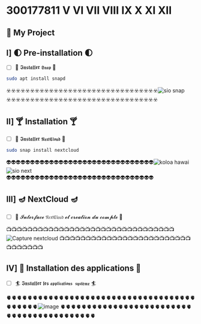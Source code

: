 # 300177811      Ⅴ Ⅵ Ⅶ Ⅷ Ⅸ Ⅹ Ⅺ Ⅻ

## :boxing_glove: My Project 

## Ⅰ] 🌓 Pre-installation 🌓

- [ ] 🐉 𝕴𝖓𝖘𝖙𝖆𝖑𝖑𝖊𝖗 `𝕾𝖓𝖆𝖕` 🐉

```bash
sudo apt install snapd
```
☣️☣️☣️☣️☣️☣️☣️☣️☣️☣️☣️☣️☣️☣️☣️☣️☣️☣️☣️☣️☣️☣️☣️☣️☣️☣️☣️☣️☣️☣️☣️☣️![sio snap](https://user-images.githubusercontent.com/71027809/145953642-0ae310e7-fe75-448b-a7bb-24a4fd8dc3de.png) ☣️☣️☣️☣️☣️☣️☣️☣️☣️☣️☣️☣️☣️☣️☣️☣️☣️☣️☣️☣️☣️☣️☣️☣️☣️☣️☣️☣️☣️☣️☣️☣️

## Ⅱ] 🍸 Installation 🍸

-  [ ] 💠 𝕴𝖓𝖘𝖙𝖆𝖑𝖑𝖊𝖗 `𝕹𝖊𝖝𝖙𝕮𝖑𝖔𝖚𝖉` 💠

```bash
sudo snap install nextcloud
```
👽👽👽👽👽👽👽👽👽👽👽👽👽👽👽👽👽👽👽👽👽👽👽👽👽👽👽👽👽👽👽![koloa hawai](https://user-images.githubusercontent.com/71027809/145957300-59cc71d7-a491-45f5-b529-e7bcfbc5fabf.jpg) ![sio next](https://user-images.githubusercontent.com/71027809/145955658-ff081eb6-680b-4d09-90e9-5a976e60b58d.png)                           
  👽👽👽👽👽👽👽👽👽👽👽👽👽👽👽👽👽👽👽👽👽👽👽👽👽👽👽👽👽👽👽

## Ⅲ] 🪔 NextCloud 🪔

-  [ ] 🌋 𝓘𝓷𝓽𝓮𝓻𝓯𝓪𝓬𝓮 `𝔑𝔢𝔵𝔱ℭ𝔩𝔬𝔲𝔡` 𝓮𝓽 𝓬𝓻𝓮𝓪𝓽𝓲𝓸𝓷 𝓭𝓾 𝓬𝓸𝓶𝓹𝓽𝓮 🌋

📺📺📺📺📺📺📺📺📺📺📺📺📺📺📺📺📺📺📺📺📺📺📺📺📺📺📺📺📺📺📺📺![Capture nextcloud](https://user-images.githubusercontent.com/71027809/145959797-2de43d8c-25f8-4af3-9e11-b0d90e4007f5.png)
📺📺📺📺📺📺📺📺📺📺📺📺📺📺📺📺📺📺📺📺📺📺📺📺📺📺📺📺📺📺📺📺

## Ⅳ] 💝 Installation des applications 💝

-  [ ] 🏄 𝕴𝖓𝖘𝖙𝖆𝖑𝖑𝖊𝖗 𝖑𝖊𝖘 `𝖆𝖕𝖕𝖑𝖎𝖈𝖆𝖙𝖎𝖔𝖓𝖘 𝖘𝖞𝖘𝖙𝖊̀𝖒𝖊` 🏄 

🫀🫀🫀🫀🫀🫀🫀🫀🫀🫀🫀🫀🫀🫀🫀🫀🫀🫀🫀🫀🫀🫀🫀🫀🫀🫀🫀🫀🫀🫀🫀🫀🫀🫀🫀🫀🫀🫀🫀🫀🫀🫀![image](https://user-images.githubusercontent.com/71027809/145962885-5616d178-e5fe-4d1c-9581-a967fc75dd27.png)
🫀🫀🫀🫀🫀🫀🫀🫀🫀🫀🫀🫀🫀🫀🫀🫀🫀🫀🫀🫀🫀🫀🫀🫀🫀🫀🫀🫀🫀🫀🫀🫀🫀🫀🫀🫀🫀🫀🫀🫀🫀🫀



